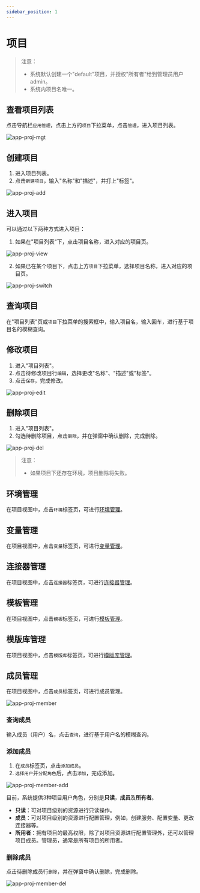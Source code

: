 ```yaml
---
sidebar_position: 1
---
```


# 项目

> 注意：
>
> - 系统默认创建一个"default"项目，并授权"所有者"给到管理员用户admin。
> - 系统内项目名唯一。

## 查看项目列表
点击导航栏`应用管理`，点击上方的`项目`下拉菜单，点击`管理`，进入项目列表。

![app-proj-mgt](/img/v0.5.0/application/project/app-proj-mgt-en.png)

## 创建项目

1. 进入项目列表。
2. 点击`新建项目`，输入"名称"和"描述"，并打上"标签"。

![app-proj-add](/img/v0.5.0/application/project/app-proj-add-en.png)

## 进入项目

可以通过以下两种方式进入项目：

1. 如果在"项目列表"下，点击项目名称，进入对应的项目页。

![app-proj-view](/img/v0.5.0/application/project/app-proj-view-en.png)

2. 如果已在某个项目下，点击上方`项目`下拉菜单，选择项目名称，进入对应的项目页。

![app-proj-switch](/img/v0.5.0/application/project/app-proj-switch-en.png)

## 查询项目

在"项目列表"页或`项目`下拉菜单的搜索框中，输入项目名，输入回车，进行基于项目名的模糊查询。

## 修改项目

1. 进入"项目列表"。
2. 点击待修改项目行`编辑`，选择更改"名称"、"描述"或"标签"。
3. 点击`保存`，完成修改。

![app-proj-edit](/img/v0.5.0/application/project/app-proj-edit-en.png)

## 删除项目

1. 进入"项目列表"。
2. 勾选待删除项目，点击`删除`，并在弹窗中确认删除，完成删除。

![app-proj-del](/img/v0.5.0/application/project/app-proj-del-en.png)

> 注意：
> - 如果项目下还存在环境，项目删除将失败。

## 环境管理

在项目视图中，点击`环境`标签页，可进行[环境管理](/application/environment)。

## 变量管理

在项目视图中，点击`变量`标签页，可进行[变量管理](/operation/variable)。

## 连接器管理

在项目视图中，点击`连接器`标签页，可进行[连接器管理](/operation/connector)。

## 模板管理

在项目视图中，点击`模板`标签页，可进行[模板管理](/operation/template)。

## 模版库管理

在项目视图中，点击`模版库`标签页，可进行[模版库管理](/operation/catalog)。

## 成员管理

在项目视图中，点击`成员`标签页，可进行成员管理。

![app-proj-member](/img/v0.5.0/application/project/app-proj-member-en.png)

### 查询成员

输入成员（用户）名，点击`查询`，进行基于用户名的模糊查询。

### 添加成员

1. 在`成员`标签页，点击`添加成员`。
2. `选择用户`并`分配角色`后，点击`添加`，完成添加。

![app-proj-member-add](/img/v0.5.0/application/project/app-proj-member-add-en.png)

目前，系统提供3种项目用户角色，分别是**只读**，**成员**及**所有者**。

- **只读**：可对项目级别的资源进行只读操作。
- **成员**：可对项目级别的资源进行配置管理，例如，创建服务、配置变量、更改连接器等。
- **所用者**：拥有项目的最高权限，除了对项目资源进行配置管理外，还可以管理项目成员。管理员，通常是所有项目的所用者。

### 删除成员

点击待删除成员行`删除`，并在弹窗中确认删除，完成删除。

![app-proj-member-del](/img/v0.5.0/application/project/app-proj-member-del-en.png)